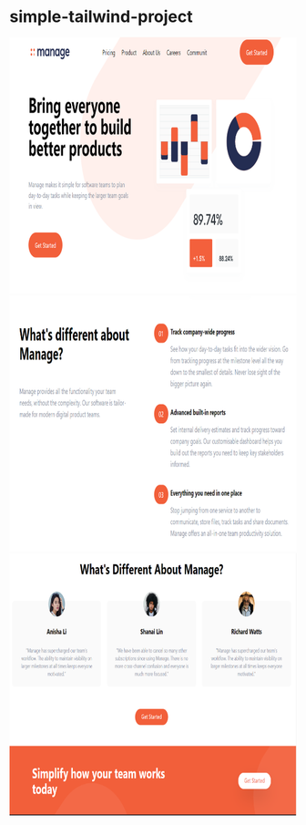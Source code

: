 # simple-tailwind-project
<!--- ![alt text](https://github.com/eamre/simple-tailwind-project/blob/main/img/ph1.PNG?raw=true)-->
<img src="https://github.com/eamre/simple-tailwind-project/blob/main/img/ph1.PNG" width="800" height="450" />
<img src="https://github.com/eamre/simple-tailwind-project/blob/main/img/ph2.PNG" width="800" height="450" />
<img src="https://github.com/eamre/simple-tailwind-project/blob/main/img/ph3.PNG" width="800" height="460" />
